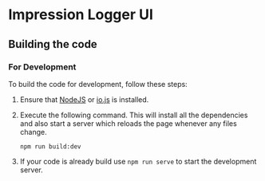 Impression Logger UI
====================

Building the code
-----------------

### For Development

To build the code for development, follow these steps:

1. Ensure that [NodeJS](http://nodejs.org/) or [io.js](https://iojs.org/en/index.html) is installed.
2. Execute the following command. This will install all the dependencies and also start a server which reloads the page whenever any files change.

   ```shell
   npm run build:dev
   ```

3. If your code is already build use ```npm run serve``` to start the development server.